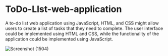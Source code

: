# ToDo-LIst-web-application
A to-do list web application using JavaScript, HTML, and CSS might allow users to create a list of tasks that they need to complete. The user interface could be implemented using HTML and CSS, while the functionality of the application could be implemented using JavaScript.


![Screenshot (1504)](https://user-images.githubusercontent.com/55704065/208624622-5da41df6-2603-434e-b3e6-70b25f8cf97d.png)
